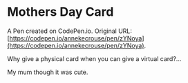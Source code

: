 # Mothers Day Card

A Pen created on CodePen.io. Original URL: [https://codepen.io/annekecrouse/pen/zYNoya](https://codepen.io/annekecrouse/pen/zYNoya).

Why give a physical card when you can give a virtual card?...

My mum though it was cute.